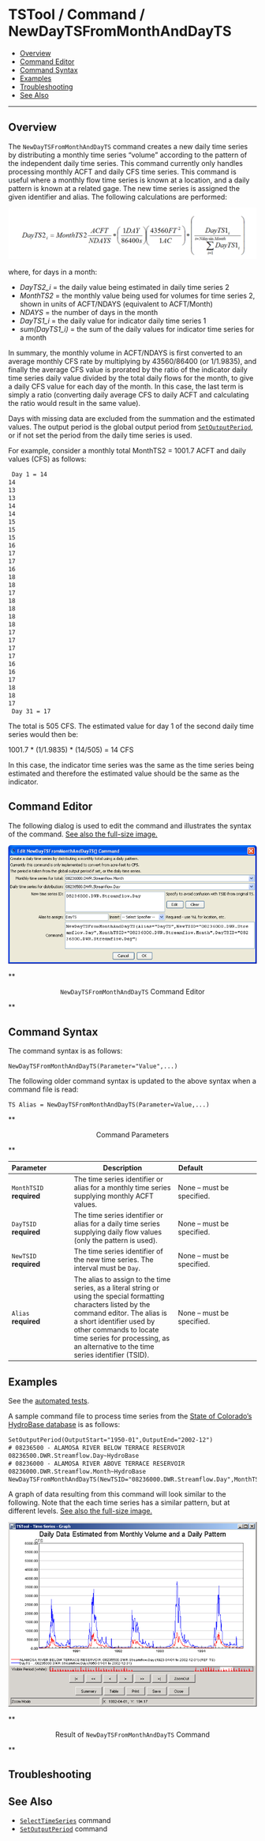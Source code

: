# TSTool / Command / NewDayTSFromMonthAndDayTS #

* [Overview](#overview)
* [Command Editor](#command-editor)
* [Command Syntax](#command-syntax)
* [Examples](#examples)
* [Troubleshooting](#troubleshooting)
* [See Also](#see-also)

-------------------------

## Overview ##

The `NewDayTSFromMonthAndDayTS` command creates a new daily time series by
distributing a monthly time series “volume” according to the
pattern of the independent daily time series.
This command currently only handles processing monthly ACFT and daily CFS time series.
This command is useful where a monthly flow time series is known at a location,
and a daily pattern is known at a related gage.
The new time series is assigned the given identifier and alias.
The following calculations are performed:

![equation](equation.png)

where, for days in a month:
	
* *DayTS2_i* = the daily value being estimated in daily time series 2
* *MonthTS2* = the monthly value being used for volumes for time series 2, shown in units of ACFT/NDAYS (equivalent to ACFT/Month)
* *NDAYS*  = the number of days in the month
* *DayTS1_i* = the daily value for indicator daily time series 1
* *sum(DayTS1_i)* = the sum of the daily values for indicator time series for a month
	
In summary, the monthly volume in ACFT/NDAYS is first converted to an average monthly CFS
rate by multiplying by 43560/86400 (or 1/1.9835),
and finally the average CFS value is prorated by the ratio of the indicator
daily time series daily value divided by the total daily flows for the month,
to give a daily CFS value for each day of the month.
In this case, the last term is simply a ratio (converting daily average CFS to daily
ACFT and calculating the ratio would result in the same value).
	
Days with missing data are excluded from the summation and the estimated values.
The output period is the global output period from
[`SetOutputPeriod`](../SetOutputPeriod/SetOutputPeriod),
or if not set the period from the daily time series is used.
	
For example, consider a monthly total MonthTS2 = 1001.7 ACFT and daily values (CFS) as follows:
	
```text
 Day 1 = 14
14
13
13
14
14
15
15
15
16
17
17
16
18
18
17
18
18
18
18
17
17
17
17
16
16
17
18
18
17
 Day 31 = 17
```
	
The total is 505 CFS.  The estimated value for day 1 of the second daily time series would then be:
	
1001.7 * (1/1.9835) * (14/505) = 14 CFS
	
In this case, the indicator time series was the same as the time series being
estimated and therefore the estimated value should be the same as the indicator. 

## Command Editor ##

The following dialog is used to edit the command and illustrates the syntax of the command.
<a href="../NewDayTSFromMonthAndDayTS.png">See also the full-size image.</a>

![NewDayTSFromMonthAndDayTS](NewDayTSFromMonthAndDayTS.png)

**<p style="text-align: center;">
`NewDayTSFromMonthAndDayTS` Command Editor
</p>**

## Command Syntax ##

The command syntax is as follows:

```text
NewDayTSFromMonthAndDayTS(Parameter="Value",...)
```
The following older command syntax is updated to the above syntax when a command file is read:

```
TS Alias = NewDayTSFromMonthAndDayTS(Parameter=Value,...)
```

**<p style="text-align: center;">
Command Parameters
</p>**

|**Parameter**&nbsp;&nbsp;&nbsp;&nbsp;&nbsp;&nbsp;&nbsp;&nbsp;&nbsp;&nbsp;&nbsp;|**Description**|**Default**&nbsp;&nbsp;&nbsp;&nbsp;&nbsp;&nbsp;&nbsp;&nbsp;&nbsp;&nbsp;&nbsp;&nbsp;&nbsp;&nbsp;&nbsp;&nbsp;&nbsp;&nbsp;&nbsp;&nbsp;&nbsp;&nbsp;&nbsp;&nbsp;&nbsp;&nbsp;&nbsp;|
|--------------|-----------------|-----------------|
|`MonthTSID`<br>**required**|The time series identifier or alias for a monthly time series supplying monthly ACFT values.|None – must be specified.|
|`DayTSID`<br>**required**|The time series identifier or alias for a daily time series supplying daily flow values (only the pattern is used).|None – must be specified.|
|`NewTSID`<br>**required**|The time series identifier of the new time series.  The interval must be `Day`.|None – must be specified.|
|`Alias`<br>**required**|The alias to assign to the time series, as a literal string or using the special formatting characters listed by the command editor.  The alias is a short identifier used by other commands to locate time series for processing, as an alternative to the time series identifier (TSID).|None – must be specified.|

## Examples ##

See the [automated tests](https://github.com/OpenWaterFoundation/cdss-app-tstool-test/tree/master/test/regression/commands/general/NewDayTSFromMonthAndDayTS).

A sample command file to process time series from the [State of Colorado’s HydroBase database](../../datastore-ref/CO-HydroBase/CO-HydroBase)
is as follows:

```text
SetOutputPeriod(OutputStart="1950-01",OutputEnd="2002-12")
# 08236500 - ALAMOSA RIVER BELOW TERRACE RESERVOIR
08236500.DWR.Streamflow.Day~HydroBase
# 08236000 - ALAMOSA RIVER ABOVE TERRACE RESERVOIR
08236000.DWR.Streamflow.Month~HydroBase
NewDayTSFromMonthAndDayTS(NewTSID="08236000.DWR.Streamflow.Day",MonthTSID="08236000.DWR.Streamflow.Month",DayTSID="08236500.DWR.Streamflow.Day",Alias=”DayTS”)
```
A graph of data resulting from this command will look similar to the following.
Note that the each time series has a similar pattern, but at different levels.
<a href="../NewDayTSFromMonthAndDayTS_Graph.png">See also the full-size image.</a>

![NewDayTSFromMonthAndDayTS Graph](NewDayTSFromMonthAndDayTS_Graph.png)

**<p style="text-align: center;">
Result of `NewDayTSFromMonthAndDayTS` Command
</p>**

## Troubleshooting ##

## See Also ##

* [`SelectTimeSeries`](../SelectTimeSeries/SelectTimeSeries) command
* [`SetOutputPeriod`](../SetOutputPeriod/SetOutputPeriod) command
